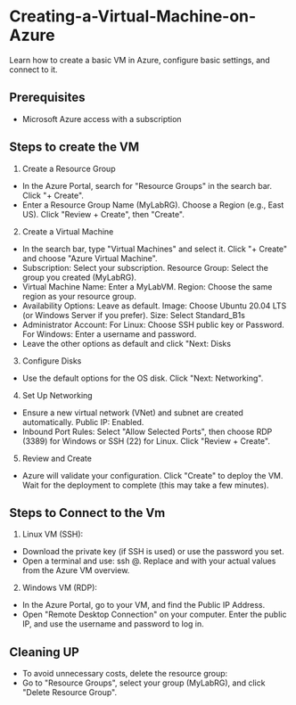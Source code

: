 # Creating-a-Virtual-Machine-on-Azure
Learn how to create a basic VM in Azure, configure basic settings, and connect to it.

## Prerequisites
- Microsoft Azure access with a subscription
  
## Steps to create the VM 
1. Create a Resource Group
- In the Azure Portal, search for "Resource Groups" in the search bar. Click "+ Create".
- Enter a Resource Group Name (MyLabRG). Choose a Region (e.g., East US). Click "Review + Create", then "Create".
2. Create a Virtual Machine
- In the search bar, type "Virtual Machines" and select it. Click "+ Create" and choose "Azure Virtual Machine".
- Subscription: Select your subscription. Resource Group: Select the group you created (MyLabRG).
- Virtual Machine Name: Enter a MyLabVM. Region: Choose the same region as your resource group.
- Availability Options: Leave as default. Image: Choose Ubuntu 20.04 LTS (or Windows Server if you prefer). Size: Select Standard_B1s 
- Administrator Account: For Linux: Choose SSH public key or Password. For Windows: Enter a username and password.
- Leave the other options as default and click "Next: Disks
3. Configure Disks
- Use the default options for the OS disk. Click "Next: Networking".
4. Set Up Networking
- Ensure a new virtual network (VNet) and subnet are created automatically. Public IP: Enabled.
- Inbound Port Rules: Select "Allow Selected Ports", then choose RDP (3389) for Windows or SSH (22) for Linux. Click "Review + Create".
5. Review and Create
- Azure will validate your configuration. Click "Create" to deploy the VM. Wait for the deployment to complete (this may take a few minutes).

## Steps to Connect to the Vm
1. Linux VM (SSH):
- Download the private key (if SSH is used) or use the password you set.
- Open a terminal and use: ssh <username>@<public-ip>. Replace <username> and <public-ip> with your actual values from the Azure VM overview.
2. Windows VM (RDP):
- In the Azure Portal, go to your VM, and find the Public IP Address.
- Open "Remote Desktop Connection" on your computer. Enter the public IP, and use the username and password to log in.

## Cleaning UP
- To avoid unnecessary costs, delete the resource group:
- Go to "Resource Groups", select your group (MyLabRG), and click "Delete Resource Group".

